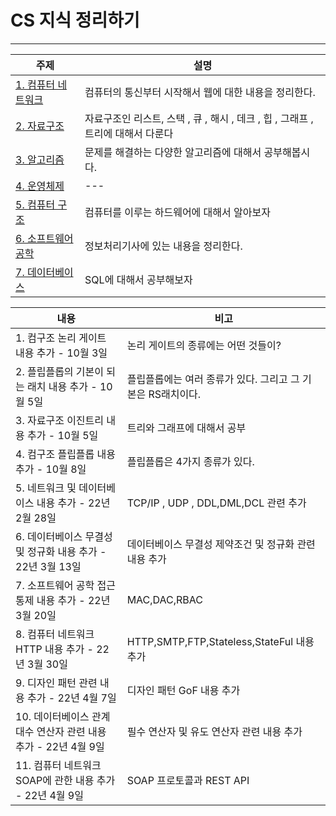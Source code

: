 # CS 지식 정리하기 

***
| 주제                                                                                                                                                 | 설명                                                  |
|----------------------------------------------------------------------------------------------------------------------------------------------------|-----------------------------------------------------|
| [1. 컴퓨터 네트워크 ](https://github.com/LeeJongAnn/Computer-Science-Base/tree/master/%EC%BB%B4%ED%93%A8%ED%84%B0%20%EB%84%A4%ED%8A%B8%EC%9B%8C%ED%81%AC) | 컴퓨터의 통신부터 시작해서 웹에 대한 내용을 정리한다.                      |
| [2. 자료구조](https://github.com/LeeJongAnn/Computer-Science-Base/tree/master/%EC%9E%90%EB%A3%8C%EA%B5%AC%EC%A1%B0)                                    | 자료구조인 리스트, 스택 , 큐 , 해시 , 데크 , 힙 , 그래프 , 트리에 대해서 다룬다 |
| [3. 알고리즘](https://github.com/LeeJongAnn/Computer-Science-Base/tree/master/%EC%95%8C%EA%B3%A0%EB%A6%AC%EC%A6%98)                                    | 문제를 해결하는 다양한 알고리즘에 대해서 공부해봅시다.                      |
| [4. 운영체제 ](https://github.com/LeeJongAnn/Computer-Science-Base/tree/master/%EC%9A%B4%EC%98%81%EC%B2%B4%EC%A0%9C)                                   | ---                                                 |
| [5. 컴퓨터 구조 ](https://github.com/LeeJongAnn/Computer-Science-Base/tree/master/%EC%BB%B4%ED%93%A8%ED%84%B0%20%EA%B5%AC%EC%A1%B0)                     | 컴퓨터를 이루는 하드웨어에 대해서 알아보자                             |
| [6. 소프트웨어 공학 ](https://github.com/LeeJongAnn/Computer-Science-Base/tree/master/%EC%86%8C%ED%94%84%ED%8A%B8%EC%9B%A8%EC%96%B4%20%EA%B3%B5%ED%95%99) | 정보처리기사에 있는 내용을 정리한다.                                |
| [7. 데이터베이스 ](https://github.com/LeeJongAnn/Computer-Science-Base/tree/master/%EB%8D%B0%EC%9D%B4%ED%84%B0%EB%B2%A0%EC%9D%B4%EC%8A%A4)               | SQL에 대해서 공부해보자                                      |


| 내용                                       | 비고                                     |
|------------------------------------------|----------------------------------------|
| 1. 컴구조 논리 게이트 내용 추가 - 10월 3일             | 논리 게이트의 종류에는 어떤 것들이?                   |
| 2. 플립플롭의 기본이 되는 래치 내용 추가 - 10월 5일        | 플립플롭에는 여러 종류가 있다. 그리고 그 기본은 RS래치이다.    |
| 3. 자료구조 이진트리 내용 추가 - 10월 5일              | 트리와 그래프에 대해서 공부                        |
| 4. 컴구조 플립플롭 내용 추가 - 10월 8일               | 플립플롭은 4가지 종류가 있다.                      |
| 5. 네트워크 및 데이터베이스 내용 추가 - 22년 2월 28일      | TCP/IP , UDP , DDL,DML,DCL 관련 추가       |
| 6. 데이터베이스 무결성 및 정규화 내용 추가 - 22년 3월 13일   | 데이터베이스 무결성 제약조건 및 정규화 관련 내용 추가         |
| 7. 소프트웨어 공학 접근통제 내용 추가 - 22년 3월 20일      | MAC,DAC,RBAC                           |
| 8. 컴퓨터 네트워크 HTTP 내용 추가 - 22년 3월 30일      | HTTP,SMTP,FTP,Stateless,StateFul 내용 추가 |
| 9. 디자인 패턴 관련 내용 추가 - 22년 4월 7일           | 디자인 패턴 GoF 내용 추가                       |
| 10. 데이터베이스 관계대수 연산자 관련 내용 추가 - 22년 4월 9일 | 필수 연산자 및 유도 연산자 관련 내용 추가               |
| 11. 컴퓨터 네트워크 SOAP에 관한 내용 추가 - 22년 4월 9일  | SOAP 프로토콜과 REST API                    |


